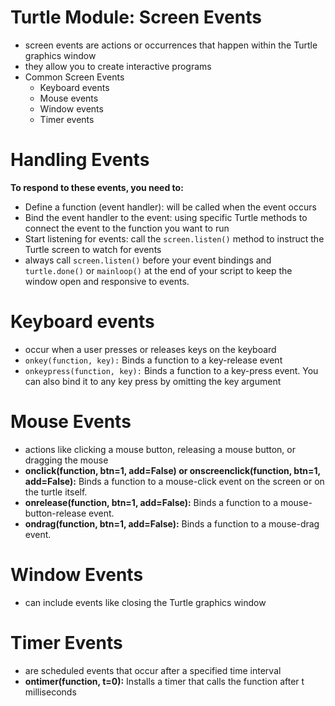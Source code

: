 # Turtle Module: Screen Events
- screen events are actions or occurrences that happen within the Turtle graphics window
- they allow you to create interactive programs
- Common Screen Events
    - Keyboard events
    - Mouse events
    - Window events
    - Timer events


# Handling Events
**To respond to these events, you need to:**
- Define a function (event handler): will be called when the event occurs
- Bind the event handler to the event: using specific Turtle methods to connect the event to the function you want to run
- Start listening for events: call the `screen.listen()` method to instruct the Turtle screen to watch for events
- always call `screen.listen()` before your event bindings and` turtle.done()` or `mainloop()` at the end of your script to keep the window open and responsive to events. 


# Keyboard events
- occur when a user presses or releases keys on the keyboard
- `onkey(function, key):` Binds a function to a key-release event
- `onkeypress(function, key):` Binds a function to a key-press event. You can also bind it to any key press by omitting the key argument

# Mouse Events
- actions like clicking a mouse button, releasing a mouse button, or dragging the mouse
- **onclick(function, btn=1, add=False) or onscreenclick(function, btn=1, add=False):** Binds a function to a mouse-click event on the screen or on the turtle itself.
- **onrelease(function, btn=1, add=False):** Binds a function to a mouse-button-release event.
- **ondrag(function, btn=1, add=False):** Binds a function to a mouse-drag event.

# Window Events
- can include events like closing the Turtle graphics window

# Timer Events
- are scheduled events that occur after a specified time interval
- **ontimer(function, t=0):** Installs a timer that calls the function after t milliseconds